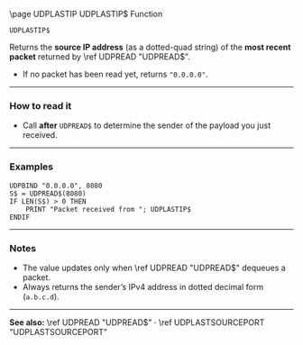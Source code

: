 \page UDPLASTIP UDPLASTIP$ Function

```basic
UDPLASTIP$
```

Returns the **source IP address** (as a dotted-quad string) of the **most recent packet** returned by \ref UDPREAD "UDPREAD\$".

* If no packet has been read yet, returns `"0.0.0.0"`.

---

### How to read it

* Call **after** `UDPREAD$` to determine the sender of the payload you just received.

---

### Examples

```basic
UDPBIND "0.0.0.0", 8080
S$ = UDPREAD$(8080)
IF LEN(S$) > 0 THEN
    PRINT "Packet received from "; UDPLASTIP$
ENDIF
```

---

### Notes

* The value updates only when \ref UDPREAD "UDPREAD\$" dequeues a packet.
* Always returns the sender’s IPv4 address in dotted decimal form (`a.b.c.d`).

---

**See also:**
\ref UDPREAD "UDPREAD$" · \ref UDPLASTSOURCEPORT "UDPLASTSOURCEPORT"
